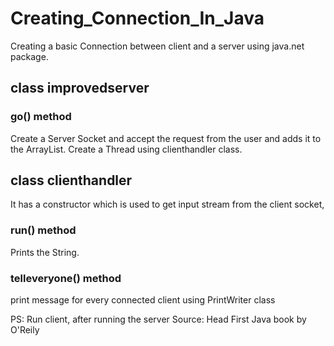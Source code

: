 # Creating_Connection_In_Java

Creating a basic Connection between client and a server using java.net package.

## class improvedserver
 ### go() method
 Create a Server Socket and accept the request from the user and adds it to the ArrayList. Create a Thread 
 using clienthandler class.
## class clienthandler
It has a constructor which is used to get input stream from the client socket,
 ### run() method
 Prints the String.
 ### telleveryone() method
 print message for every connected client using PrintWriter class



PS: Run client, after running the server
Source: Head First Java book by O'Reily

